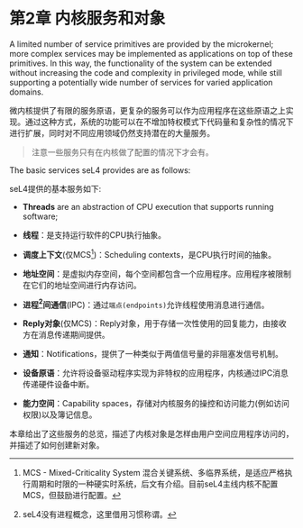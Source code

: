 # 第2章 内核服务和对象

A limited number of service primitives are provided by the microkernel; more complex services may be implemented as applications on top of these primitives. In this way, the functionality of the system can be extended without increasing the code and complexity in privileged mode, while still supporting a potentially wide number of services for varied application domains.

微内核提供了有限的服务原语，更复杂的服务可以作为应用程序在这些原语之上实现。通过这种方式，系统的功能可以在不增加特权模式下代码量和复杂性的情况下进行扩展，同时对不同应用领域仍然支持潜在的大量服务。

> 注意一些服务只有在内核做了配置的情况下才会有。

The basic services seL4 provides are as follows:

seL4提供的基本服务如下:

* **Threads** are an abstraction of CPU execution that supports running software;

* **线程**：是支持运行软件的CPU执行抽象。

* **调度上下文**(仅MCS[^1])：Scheduling contexts，是CPU执行时间的抽象。

*  **地址空间**：是虚拟内存空间，每个空间都包含一个应用程序。应用程序被限制在它们的地址空间进行内存访问。

* **进程[^2]间通信**(IPC)：通过`端点(endpoints)`允许线程使用消息进行通信。

* **Reply对象**(仅MCS)：Reply对象，用于存储一次性使用的回复能力，由接收方在消息传递期间提供。

* **通知**：Notifications，提供了一种类似于两值信号量的非阻塞发信号机制。

* **设备原语**：允许将设备驱动程序实现为非特权的应用程序，内核通过IPC消息传递硬件设备中断。

* **能力空间**：Capability spaces，存储对内核服务的操控和访问能力(例如访问权限)以及簿记信息。

本章给出了这些服务的总览，描述了内核对象是怎样由用户空间应用程序访问的，并描述了如何创建新对象。


[^1]: MCS - Mixed-Criticality System 混合关键系统、多临界系统，是适应严格执行周期和时限的一种硬实时系统，后文有介绍。目前seL4主线内核不配置MCS，但鼓励进行配置。

[^2]: seL4没有进程概念，这里借用习惯称谓。

